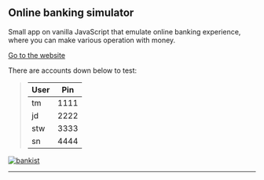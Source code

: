 ## Online banking simulator
Small app on vanilla JavaScript that emulate online banking experience, where you can make various operation with money.

[Go to the website](https://m1rade.github.io/banking-online/)


There are accounts down below to test:
> | User | Pin |
> | ----- | --- |
> | tm | 1111 |
> | jd | 2222 |
> | stw | 3333 |
> | sn | 4444 |

<a href='https://postimages.org/' target='_blank'><img src='https://i.postimg.cc/nVSjfkRx/bankist.jpg' border='0' alt='bankist'/></a>
***
